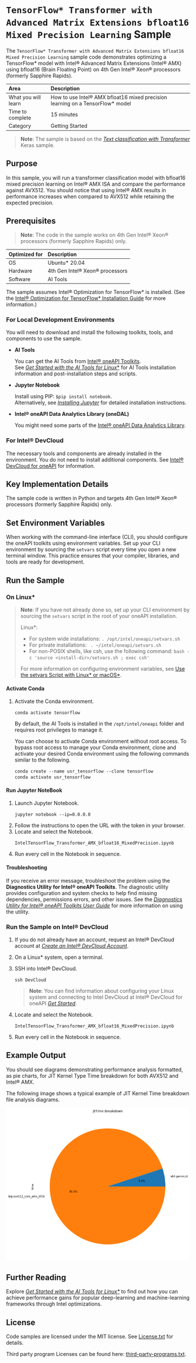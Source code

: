 # `TensorFlow* Transformer with Advanced Matrix Extensions bfloat16 Mixed Precision Learning` Sample 

The `TensorFlow* Transformer with Advanced Matrix Extensions bfloat16 Mixed Precision Learning` sample code demonstrates optimizing a TensorFlow* model with Intel® Advanced Matrix Extensions (Intel® AMX) using bfloat16 (Brain Floating Point) on 4th Gen Intel® Xeon® processors (formerly Sapphire Rapids).

| Area                  | Description
|:---                   |:--
 What you will learn    | How to use Intel® AMX bfloat16 mixed precision learning on a TensorFlow* model
| Time to complete      | 15 minutes
| Category              | Getting Started

> **Note**: The sample is based on the [*Text classification with Transformer*](https://keras.io/examples/nlp/text_classification_with_transformer/) Keras sample.

## Purpose

In this sample, you will run a transformer classification model with bfloat16 mixed precision learning on Intel® AMX ISA and compare the performance against AVX512. You should notice that using Intel® AMX results in performance increases when compared to AVX512 while retaining the expected precision.

## Prerequisites

>**Note**: The code in the sample works on 4th Gen Intel® Xeon® processors (formerly Sapphire Rapids) only.

| Optimized for             | Description
|:---                       |:---
| OS                        | Ubuntu* 20.04
| Hardware                  | 4th Gen Intel® Xeon® processors
| Software                  | AI Tools

The sample assumes Intel® Optimization for TensorFlow* is installed. (See the [Intel® Optimization for TensorFlow* Installation Guide](https://www.intel.com/content/www/us/en/developer/articles/guide/optimization-for-TensorFlow-installation-guide.html) for more information.)

### For Local Development Environments

You will need to download and install the following toolkits, tools, and components to use the sample.

- **AI Tools**

  You can get the AI Tools from [Intel® oneAPI Toolkits](https://www.intel.com/content/www/us/en/developer/tools/oneapi/toolkits.html#analytics-kit). <br> See [*Get Started with the AI Tools for Linux**](https://www.intel.com/content/www/us/en/docs/oneapi-ai-analytics-toolkit/get-started-guide-linux/current/before-you-begin.html) for AI Tools installation information and post-installation steps and scripts.

- **Jupyter Notebook**

  Install using PIP: `$pip install notebook`. <br> Alternatively, see [*Installing Jupyter*](https://jupyter.org/install) for detailed installation instructions.


- **Intel® oneAPI Data Analytics Library (oneDAL)**

  You might need some parts of the [Intel® oneAPI Data Analytics Library](https://software.intel.com/content/www/us/en/develop/tools/oneapi/components/onedal.html).


### For Intel® DevCloud

The necessary tools and components are already installed in the environment. You do not need to install additional components. See [Intel® DevCloud for oneAPI](https://devcloud.intel.com/oneapi/get_started/) for information.


## Key Implementation Details

The sample code is written in Python and targets 4th Gen Intel® Xeon® processors (formerly Sapphire Rapids) only.

## Set Environment Variables

When working with the command-line interface (CLI), you should configure the oneAPI toolkits using environment variables. Set up your CLI environment by sourcing the `setvars` script every time you open a new terminal window. This practice ensures that your compiler, libraries, and tools are ready for development.

## Run the Sample

### On Linux*

> **Note**: If you have not already done so, set up your CLI
> environment by sourcing  the `setvars` script in the root of your oneAPI installation.
>
> Linux*:
> - For system wide installations: `. /opt/intel/oneapi/setvars.sh`
> - For private installations: ` . ~/intel/oneapi/setvars.sh`
> - For non-POSIX shells, like csh, use the following command: `bash -c 'source <install-dir>/setvars.sh ; exec csh'`
>
> For more information on configuring environment variables, see [Use the setvars Script with Linux* or macOS*](https://www.intel.com/content/www/us/en/develop/documentation/oneapi-programming-guide/top/oneapi-development-environment-setup/use-the-setvars-script-with-linux-or-macos.html).

#### Activate Conda

1. Activate the Conda environment.
    ```
    conda activate tensorflow
    ```
   By default, the AI Tools is installed in the `/opt/intel/oneapi` folder and requires root privileges to manage it.

   You can choose to activate Conda environment without root access. To bypass root access to manage your Conda environment, clone and activate your desired Conda environment using the following commands similar to the following.

   ```
   conda create --name usr_tensorflow --clone tensorflow
   conda activate usr_tensorflow
   ```

#### Run Jupyter NoteBook

1. Launch Jupyter Notebook.
   ```
   jupyter notebook --ip=0.0.0.0
   ```
2. Follow the instructions to open the URL with the token in your browser.
3. Locate and select the Notebook.
   ```
   IntelTensorFlow_Transformer_AMX_bfloat16_MixedPrecision.ipynb
   ```
4. Run every cell in the Notebook in sequence.

#### Troubleshooting

If you receive an error message, troubleshoot the problem using the **Diagnostics Utility for Intel® oneAPI Toolkits**. The diagnostic utility provides configuration and system checks to help find missing dependencies, permissions errors, and other issues. See the *[Diagnostics Utility for Intel® oneAPI Toolkits User Guide](https://www.intel.com/content/www/us/en/develop/documentation/diagnostic-utility-user-guide/top.html)* for more information on using the utility.

### Run the Sample on Intel® DevCloud

1. If you do not already have an account, request an Intel® DevCloud account at [*Create an Intel® DevCloud Account*](https://intelsoftwaresites.secure.force.com/DevCloud/oneapi).
2. On a Linux* system, open a terminal.
3. SSH into Intel® DevCloud.
   ```
   ssh DevCloud
   ```
   > **Note**: You can find information about configuring your Linux system and connecting to Intel DevCloud at Intel® DevCloud for oneAPI *[Get Started](https://devcloud.intel.com/oneapi/get_started)*.

4. Locate and select the Notebook.
   ```
   IntelTensorFlow_Transformer_AMX_bfloat16_MixedPrecision.ipynb
   ```
5. Run every cell in the Notebook in sequence.


## Example Output

You should see diagrams demonstrating performance analysis formatted, as pie charts, for JIT Kernel Type Time breakdown for both AVX512 and Intel® AMX.

The following image shows a typical example of JIT Kernel Time breakdown file analysis diagrams.

![jit pie chart](images/jit_breakdown_pie.png)

## Further Reading

Explore *[Get Started with the AI Tools for Linux*](https://www.intel.com/content/www/us/en/docs/oneapi-ai-analytics-toolkit/get-started-guide-linux/current/before-you-begin.html)* to find out how you can achieve performance gains for popular deep-learning and machine-learning frameworks through Intel optimizations.

## License

Code samples are licensed under the MIT license. See [License.txt](https://github.com/oneapi-src/oneAPI-samples/blob/master/License.txt)
for details.

Third party program Licenses can be found here: [third-party-programs.txt](https://github.com/oneapi-src/oneAPI-samples/blob/master/third-party-programs.txt).
